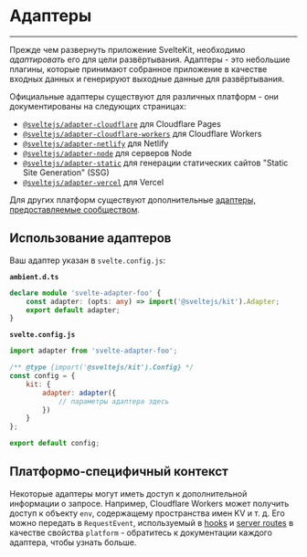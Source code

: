 # Адаптеры
---

Прежде чем развернуть приложение SvelteKit, необходимо _адаптировать_ его для цели развёртывания. Адаптеры - это небольшие плагины, которые принимают собранное приложение в качестве входных данных и генерируют выходные данные для развёртывания.

Официальные адаптеры существуют для различных платформ - они документированы на следующих страницах:

- [`@sveltejs/adapter-cloudflare`](/25-build-and-deploy/60-adapter-cloudflare) для Cloudflare Pages
- [`@sveltejs/adapter-cloudflare-workers`](/25-build-and-deploy/70-adapter-cloudflare-workers) для Cloudflare Workers
- [`@sveltejs/adapter-netlify`](/25-build-and-deploy/80-adapter-netlify) для Netlify
- [`@sveltejs/adapter-node`](/25-build-and-deploy/40-adapter-node) для серверов Node
- [`@sveltejs/adapter-static`](/25-build-and-deploy/50-adapter-static) для генерации статических сайтов "Static Site Generation" (SSG)
- [`@sveltejs/adapter-vercel`](/25-build-and-deploy/90-adapter-vercel) для Vercel

Для других платформ существуют дополнительные [адаптеры, предоставляемые сообществом](https://sveltesociety.dev/components#adapters).

## Использование адаптеров

Ваш адаптер указан в `svelte.config.js`:

**```ambient.d.ts```**
```ts
declare module 'svelte-adapter-foo' {
	const adapter: (opts: any) => import('@sveltejs/kit').Adapter;
	export default adapter;
}
```
**```svelte.config.js```**
```js
import adapter from 'svelte-adapter-foo';

/** @type {import('@sveltejs/kit').Config} */
const config = {
	kit: {
		adapter: adapter({
			// параметры адаптера здесь
		})
	}
};

export default config;
```

## Платформо-специфичный контекст

Некоторые адаптеры могут иметь доступ к дополнительной информации о запросе. Например, Cloudflare Workers может получить доступ к объекту `env`, содержащему пространства имен KV и т. д. Его можно передать в `RequestEvent`, используемый в [hooks](/30-advanced/20-hooks) и [server routes](/20-core-concepts/10-routing?id=server) в качестве свойства `platform` - обратитесь к документации каждого адаптера, чтобы узнать больше.


